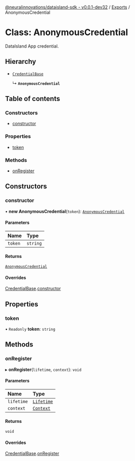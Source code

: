 [@neuralinnovations/dataisland-sdk - v0.0.1-dev32](../../README.md) / [Exports](../modules.md) / AnonymousCredential

# Class: AnonymousCredential

DataIsland App credential.

## Hierarchy

- [`CredentialBase`](CredentialBase.md)

  ↳ **`AnonymousCredential`**

## Table of contents

### Constructors

- [constructor](AnonymousCredential.md#constructor)

### Properties

- [token](AnonymousCredential.md#token)

### Methods

- [onRegister](AnonymousCredential.md#onregister)

## Constructors

### constructor

• **new AnonymousCredential**(`token`): [`AnonymousCredential`](AnonymousCredential.md)

#### Parameters

| Name | Type |
| :------ | :------ |
| `token` | `string` |

#### Returns

[`AnonymousCredential`](AnonymousCredential.md)

#### Overrides

[CredentialBase](CredentialBase.md).[constructor](CredentialBase.md#constructor)

## Properties

### token

• `Readonly` **token**: `string`

## Methods

### onRegister

▸ **onRegister**(`lifetime`, `context`): `void`

#### Parameters

| Name | Type |
| :------ | :------ |
| `lifetime` | [`Lifetime`](Lifetime.md) |
| `context` | [`Context`](Context.md) |

#### Returns

`void`

#### Overrides

[CredentialBase](CredentialBase.md).[onRegister](CredentialBase.md#onregister)
